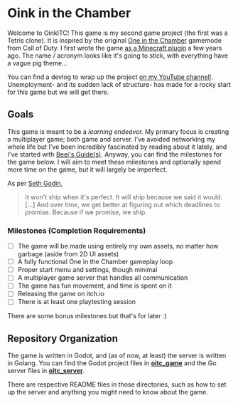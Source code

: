 # Oink in the Chamber

Welcome to OinkITC! This game is my second game project (the first was a Tetris clone). It is inspired by the original [One in the Chamber](https://callofduty.fandom.com/wiki/One_in_the_Chamber) gamemode from Call of Duty. I first wrote the game [as a Minecraft plugin](https://github.com/oinkcraft/OneInTheChamber) a few years ago. The name / acronym looks like it's going to stick, with everything have a vague pig theme...

You can find a devlog to wrap up the project [on my YouTube channel!](http://www.youtube.com/markbacon78). Unemployment- and its sudden lack of structure- has made for a rocky start for this game but we will get there.

## Goals

This game is meant to be a _learning endeavor._ My primary focus is creating a multiplayer game; both game and server. I've avoided networking my whole life but I've been incredibly fascinated by reading about it lately, and I've started with [Beej's Guide(s)](https://beej.us/guide/). Anyway, you can find the milestones for the game below. I will aim to meet these milestones and optionally spend more time on the game, but it will largely be imperfect.

As per [Seth Godin](https://seths.blog/2022/01/on-schedule/),

> It won't ship when it's perfect. It will ship because we said it would. [...] And over time, we get better at figuring out which deadlines to promise. Because if we promise, we ship.

### Milestones (Completion Requirements)

- [ ] The game will be made using entirely my own assets, no matter how garbage (aside from 2D UI assets)
- [ ] A fully functional One in the Chamber gameplay loop
- [ ] Proper start menu and settings, though minimal
- [ ] A multiplayer game server that handles all communication
- [ ] The game has fun movement, and time is spent on it
- [ ] Releasing the game on itch.io
- [ ] There is at least one playtesting session

There are some bonus milestones but that's for later :)

## Repository Organization

The game is written in Godot, and (as of now, at least) the server is written in Golang. You can find the Godot project files in [**oitc_game**](/oitc_game) and the Go server files in [**oitc_server**](/oitc_server).

There are respective README files in those directories, such as how to set up the server and anything you might need to know about the game.

